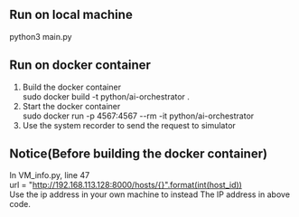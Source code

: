 ## Run on local machine  
python3 main.py

## Run on docker container  
1. Build the docker container  
   sudo docker build -t python/ai-orchestrator .  
2. Start the docker container  
   sudo docker run -p 4567:4567 --rm -it python/ai-orchestrator  
3. Use the system recorder to send the request to simulator    

## Notice(Before building the docker container)
In VM_info.py, line 47  
url = "http://192.168.113.128:8000/hosts/{}".format(int(host_id))  
Use the ip address in your own machine to instead The IP address in above code.
